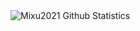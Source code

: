 <!--
**Mixu2021/Mixu2021** is a ✨ _special_ ✨ repository because its `README.md` (this file) appears on your GitHub profile.

Here are some ideas to get you started:

- 🔭 I’m currently working on ...
- 🌱 I’m currently learning ...
- 👯 I’m looking to collaborate on ...
- 🤔 I’m looking for help with ...
- 💬 Ask me about ...
- 📫 How to reach me: ...
- 😄 Pronouns: ...
- ⚡ Fun fact: ...
-->
<img align="left" alt="Mixu2021 Github Statistics" src="https://github-readme-stats-mixu2021.vercel.app/api?username=Mixu2021&theme=github_dark&show_icons=true&hide_border=true" />
